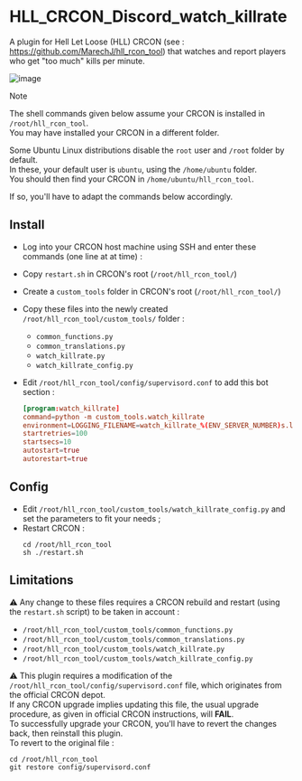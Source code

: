 # HLL_CRCON_Discord_watch_killrate
A plugin for Hell Let Loose (HLL) CRCON (see : https://github.com/MarechJ/hll_rcon_tool) that watches and report players who get "too much" kills per minute.

![image](https://github.com/user-attachments/assets/9733fc2c-e50b-43c8-89d8-404098563f45)

> [!NOTE]
> The shell commands given below assume your CRCON is installed in `/root/hll_rcon_tool`.  
> You may have installed your CRCON in a different folder.  
>   
> Some Ubuntu Linux distributions disable the `root` user and `/root` folder by default.  
> In these, your default user is `ubuntu`, using the `/home/ubuntu` folder.  
> You should then find your CRCON in `/home/ubuntu/hll_rcon_tool`.  
>   
> If so, you'll have to adapt the commands below accordingly.

## Install
- Log into your CRCON host machine using SSH and enter these commands (one line at at time) :

- Copy `restart.sh` in CRCON's root (`/root/hll_rcon_tool/`)
- Create a `custom_tools` folder in CRCON's root (`/root/hll_rcon_tool/`)
- Copy these files into the newly created `/root/hll_rcon_tool/custom_tools/` folder :
  - `common_functions.py`
  - `common_translations.py`
  - `watch_killrate.py`
  - `watch_killrate_config.py`
- Edit `/root/hll_rcon_tool/config/supervisord.conf` to add this bot section : 
  ```conf
  [program:watch_killrate]
  command=python -m custom_tools.watch_killrate
  environment=LOGGING_FILENAME=watch_killrate_%(ENV_SERVER_NUMBER)s.log
  startretries=100
  startsecs=10
  autostart=true
  autorestart=true
  ```

## Config
- Edit `/root/hll_rcon_tool/custom_tools/watch_killrate_config.py` and set the parameters to fit your needs ;
- Restart CRCON :
  ```shell
  cd /root/hll_rcon_tool
  sh ./restart.sh
  ```

## Limitations
⚠️ Any change to these files requires a CRCON rebuild and restart (using the `restart.sh` script) to be taken in account :
- `/root/hll_rcon_tool/custom_tools/common_functions.py`
- `/root/hll_rcon_tool/custom_tools/common_translations.py`
- `/root/hll_rcon_tool/custom_tools/watch_killrate.py`
- `/root/hll_rcon_tool/custom_tools/watch_killrate_config.py`

⚠️ This plugin requires a modification of the `/root/hll_rcon_tool/config/supervisord.conf` file, which originates from the official CRCON depot.  
If any CRCON upgrade implies updating this file, the usual upgrade procedure, as given in official CRCON instructions, will **FAIL**.  
To successfully upgrade your CRCON, you'll have to revert the changes back, then reinstall this plugin.  
To revert to the original file :  
```shell
cd /root/hll_rcon_tool
git restore config/supervisord.conf
```
